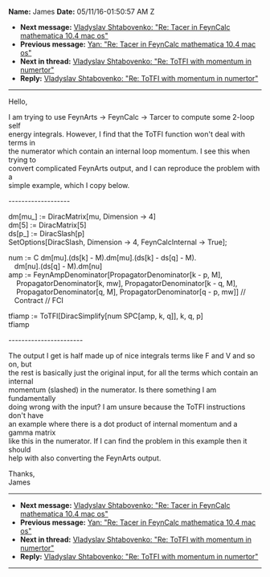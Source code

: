 **Name:** James
**Date:** 05/11/16-01:50:57 AM Z

  - **Next message:** [Vladyslav Shtabovenko: "Re: Tacer in FeynCalc
    mathematica 10.4 mac os"](1070.html)
  - **Previous message:** [Yan: "Re: Tacer in FeynCalc mathematica 10.4
    mac os"](1068.html)
  - **Next in thread:** [Vladyslav Shtabovenko: "Re: ToTFI with momentum
    in numertor"](1071.html)
  - **Reply:** [Vladyslav Shtabovenko: "Re: ToTFI with momentum in
    numertor"](1071.html)

-----

Hello,  

I am trying to use FeynArts -\> FeynCalc -\> Tarcer to compute some
2-loop self  
energy integrals. However, I find that the ToTFI function won't deal
with terms in  
the numerator which contain an internal loop momentum. I see this when
trying to  
convert complicated FeynArts output, and I can reproduce the problem
with a  
simple example, which I copy below.  

\-------------------  

dm[mu\_] := DiracMatrix[mu, Dimension -\> 4]  
dm[5] := DiracMatrix[5]  
ds[p\_] := DiracSlash[p]  
SetOptions[DiracSlash, Dimension -\> 4, FeynCalcInternal -\>
True];  

num := C dm[mu].(ds[k] -
M).dm[mu].(ds[k] - ds[q] - M).  
   dm[nu].(ds[q] - M).dm[nu]  
amp := FeynAmpDenominator[PropagatorDenominator[k - p, M],  
    PropagatorDenominator[k, mw], PropagatorDenominator[k -
q, M],  
    PropagatorDenominator[q, M], PropagatorDenominator[q -
p, mw]] //  
   Contract // FCI  

tfiamp := ToTFI[DiracSimplify[num SPC[amp, k, q]],
k, q, p]  
tfiamp  

\-----------------------  

The output I get is half made up of nice integrals terms like F and V
and so on, but  
the rest is basically just the original input, for all the terms which
contain an internal  
momentum (slashed) in the numerator. Is there something I am
fundamentally  
doing wrong with the input? I am unsure because the ToTFI instructions
don't have  
an example where there is a dot product of internal momentum and a gamma
matrix  
like this in the numerator. If I can find the problem in this example
then it should  
help with also converting the FeynArts output.  

Thanks,  
James  

-----

  - **Next message:** [Vladyslav Shtabovenko: "Re: Tacer in FeynCalc
    mathematica 10.4 mac os"](1070.html)
  - **Previous message:** [Yan: "Re: Tacer in FeynCalc mathematica 10.4
    mac os"](1068.html)
  - **Next in thread:** [Vladyslav Shtabovenko: "Re: ToTFI with momentum
    in numertor"](1071.html)
  - **Reply:** [Vladyslav Shtabovenko: "Re: ToTFI with momentum in
    numertor"](1071.html)

-----

